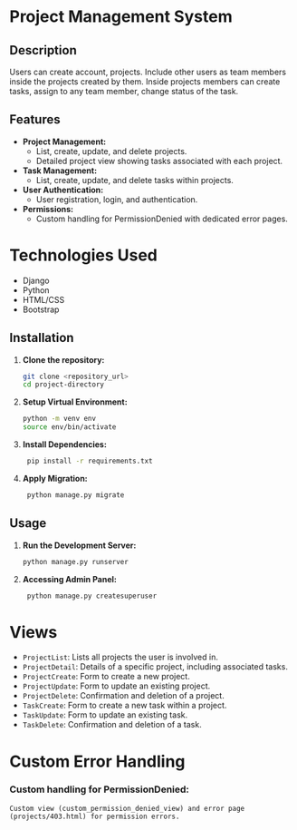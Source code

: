 # Project Management System

## Description

Users can create account, projects. Include other users as team members inside the projects created by them. Inside projects members can create tasks, assign to any team member, change status of the task.

## Features

- **Project Management:**
  - List, create, update, and delete projects.
  - Detailed project view showing tasks associated with each project.
- **Task Management:**
  - List, create, update, and delete tasks within projects.
- **User Authentication:**
  - User registration, login, and authentication.
- **Permissions:**
  - Custom handling for PermissionDenied with dedicated error pages.

# Technologies Used

- Django
- Python
- HTML/CSS
- Bootstrap

## Installation

1. **Clone the repository:**

   ```bash
   git clone <repository_url>
   cd project-directory
   ```

2. **Setup Virtual Environment:**

   ```bash
   python -m venv env
   source env/bin/activate
   ```

3. **Install Dependencies:**

   ```bash
    pip install -r requirements.txt
   ```

4. **Apply Migration:**
   ```bash
    python manage.py migrate
   ```

## Usage

1. **Run the Development Server:**

   ```bash
   python manage.py runserver
   ```

2. **Accessing Admin Panel:**

   ```bash
    python manage.py createsuperuser
   ```

# Views

- `ProjectList`: Lists all projects the user is involved in.
- `ProjectDetail`: Details of a specific project, including associated tasks.
- `ProjectCreate`: Form to create a new project.
- `ProjectUpdate`: Form to update an existing project.
- `ProjectDelete`: Confirmation and deletion of a project.
- `TaskCreate`: Form to create a new task within a project.
- `TaskUpdate`: Form to update an existing task.
- `TaskDelete`: Confirmation and deletion of a task.

# Custom Error Handling

### Custom handling for PermissionDenied:

    Custom view (custom_permission_denied_view) and error page (projects/403.html) for permission errors.
